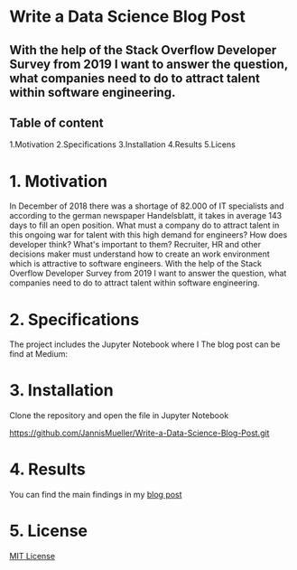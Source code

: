 # Write a Data Science Blog Post
## With the help of the Stack Overflow Developer Survey from 2019 I want to answer the question, what companies need to do to attract talent within software engineering.

## Table of content
1.Motivation
2.Specifications
3.Installation
4.Results
5.Licens

# 1. Motivation
In December of 2018 there was a shortage of 82.000 of IT specialists and according to the german newspaper Handelsblatt, it takes in average 143 days to fill an open position.
What must a company do to attract talent in this ongoing war for talent with this high demand for engineers? 
How does developer think? What's important to them? Recruiter, HR and other decisions maker must understand how to create an work environment which is attractive to software engineers.
With the help of the Stack Overflow Developer Survey from 2019 I want to answer the question, what companies need to do to attract talent within software engineering.

# 2. Specifications
The project includes the Jupyter Notebook where I 
The blog post can be find at Medium: 

# 3. Installation
Clone the repository and open the file in Jupyter Notebook
	
https://github.com/JannisMueller/Write-a-Data-Science-Blog-Post.git

# 4. Results
You can find the main findings in my [blog post](https://medium.com/@jannis.mueller123/war-for-talent-what-companies-need-to-do-to-attract-talent-within-software-engineering-ef02843e4600)

# 5. License 

[MIT License](https://opensource.org/licenses/MIT)

